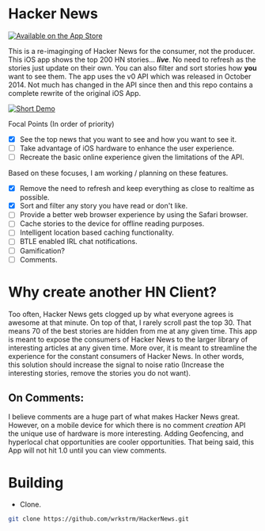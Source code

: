 # Hacker News
[![Available on the App Store](https://linkmaker.itunes.apple.com/assets/shared/badges/en-us/appstore-lrg.svg)](https://itunes.apple.com/us/app/helvetica-neue-native-hacker-news-client-built-using/id931789125?mt=8)

This is a re-imaginging of Hacker News for the consumer, not the producer. This iOS app shows the top 200 HN stories... _**live**_.
No need to refresh as the stories just update on their own. You can also filter and sort stories how **you** want to see them. The app uses the v0 API which was released in October 2014.
Not much has changed in the API since then and this repo contains a complete rewrite of the original iOS App.

[![Short Demo](http://img.youtube.com/vi/Ik40mgPL8FQ/0.jpg)](http://youtu.be/Ik40mgPL8FQ)

Focal Points (In order of priority)

- [x] See the top news that you want to see and how you want to see it.
- [ ] Take advantage of iOS hardware to enhance the user experience.
- [ ] Recreate the basic online experience given the limitations of the API. 

Based on these focuses, I am working / planning on these features.

- [x] Remove the need to refresh and keep everything as close to realtime as possible.
- [x] Sort and filter any story you have read or don't like.
- [ ] Provide a better web browser experience by using the Safari browser.
- [ ] Cache stories to the device for offline reading purposes.
- [ ] Intelligent location based caching functionality.
- [ ] BTLE enabled IRL chat notifications.
- [ ] Gamification? 
- [ ] Comments.

# Why create another HN Client?

Too often, Hacker News gets clogged up by what everyone agrees is awesome at that minute. On top of that, I rarely scroll past the top 30.
That means 70 of the best stories are hidden from me at any given time.
This app is meant to expose the consumers of Hacker News to the larger library of interesting articles at any given time.
More over, it is meant to streamline the experience for the constant consumers of Hacker News.
In other words, this solution should increase the signal to noise ratio (Increase the interesting stories, remove the stories you do not want).

## On Comments:

I believe comments are a huge part of what makes Hacker News great.
However, on a mobile device for which there is no comment *creation* API the unique use of hardware is more interesting.
Adding Geofencing, and hyperlocal chat opportunities are cooler opportunities.
That being said, this App will not hit 1.0 until you can view comments.

# Building

- Clone.

```sh
git clone https://github.com/wrkstrm/HackerNews.git
```
